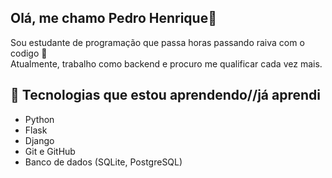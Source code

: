 ## Olá, me chamo Pedro Henrique👋

Sou estudante de programação que passa horas passando raiva com o codigo  🐍  
Atualmente, trabalho como backend e procuro me qualificar cada vez mais.

## 🚀 Tecnologias que estou aprendendo//já aprendi

- Python
- Flask
- Django
- Git e GitHub
- Banco de dados (SQLite, PostgreSQL)
